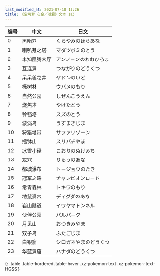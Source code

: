 ```yaml
---
last_modified_at: 2021-07-18 13:26
title: 《宝可梦 心金／魂银》文本 183
---
```

| 编号 | 中文 | 日文 |
| ---- | ---- | ---- |
| 0 | 黑暗穴 | くらやみのほらあな |
| 1 | 喇叭芽之塔 | マダツボミのとう |
| 2 | 未知图腾大厅 | アンノ－ンのおおひろま |
| 3 | 互连洞 | つながりのどうくつ |
| 4 | 呆呆兽之井 | ヤドンのいど |
| 5 | 栎树林 | ウバメのもり |
| 6 | 自然公园 | しぜんこうえん |
| 7 | 烧焦塔 | やけたとう |
| 8 | 铃铛塔 | スズのとう |
| 9 | 漩涡岛 | うずまきじま |
| 10 | 狩猎地带 | サファリゾ－ン |
| 11 | 擂钵山 | スリバチやま |
| 12 | 冰雪小径 | こおりのぬけみち |
| 13 | 龙穴 | りゅうのあな |
| 14 | 都城瀑布 | ト－ジョウのたき |
| 15 | 冠军之路 | チャンピオンロ－ド |
| 16 | 常青森林 | トキワのもり |
| 17 | 地鼠洞穴 | ディグダのあな |
| 18 | 岩山隧道 | イワヤマトンネル |
| 19 | 伙伴公园 | パルパ－ク |
| 20 | 月见山 | おつきみやま |
| 21 | 双子岛 | ふたごじま |
| 22 | 白银窟 | シロガネやまのどうくつ |
| 23 | 华蓝洞窟 | ハナダのどうくつ |
{: .table .table-bordered .table-hover .xz-pokemon-text .xz-pokemon-text-HGSS }